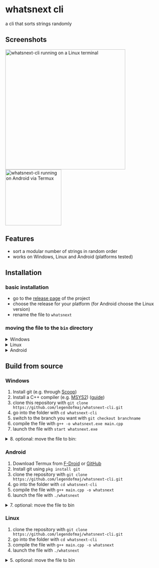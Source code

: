 # whatsnext cli

a cli that sorts strings randomly

## Screenshots
<img height="375" alt="whatsnext-cli running on a Linux terminal" src="https://github.com/user-attachments/assets/4eb4dbc5-0267-4a58-b172-457d7bc0385a" />
<img width="175" alt="whatsnext-cli running on Android via Termux" src="https://github.com/user-attachments/assets/3272074c-3a49-425e-8f08-1685bfc76993" />

## Features
- sort a modular number of strings in random order
- works on Windows, Linux and Android (platforms tested)

## Installation
### basic installation
- go to the [release page](https://github.com/legendofmaj/whatsnext-cli/releases) of the project
- choose the release for your platform (for Android choose the Linux version)
- rename the file to `whatsnext`
### moving the file to the `bin` directory
<details>
<summary>Windows</summary>
•  make sure a bin directory is present e.g.: <code>C:\Users\YourUsername\bin</code> <br>
•  move <code>whatsnext.exe</code> to the directory <br>
• add bin directory to your PATH: <br>
    &nbsp;&nbsp;&nbsp;&nbsp;- open settings <br>
    &nbsp;&nbsp;&nbsp;&nbsp;- search for path and choose <code>edit the system environment variables</code> <br>
    &nbsp;&nbsp;&nbsp;&nbsp;- click on <code>environment variables</code> <br>
    &nbsp;&nbsp;&nbsp;&nbsp;- choose <code>path</code> and click <code>edit</code> <br>
    &nbsp;&nbsp;&nbsp;&nbsp;- choose <code>new</code> and add the path to your bin directory <br>
    &nbsp;&nbsp;&nbsp;&nbsp;- click <code>ok</code> to all the close dialogues <br>
• launch the app with <code>whatsnext</code> in any terminal
</details>

<details>
<summary>Linux</summary>
• make the file executable with <code>chmod +x whatsnext</code> <br>
• move the file with <code>sudo mv whatsnext /usr/bin/</code> <br>
• launch the app with <code>whatsnext</code>
</details>

<details>
<summary>Android</summary>
• move the file with <code>mv whatsnext /data/data/com.termux/files/usr/bin/</code> <br>
• launch the app with <code>whatsnext</code>
</details>

## Build from source

### Windows
1. Install git (e.g. through [Scoop](https://scoop.sh/))
2. Install a C++ compiler (e.g. [MSYS2](https://www.msys2.org/)) ([guide](https://code.visualstudio.com/docs/cpp/config-mingw))
3. clone this repository with `git clone https://github.com/legendofmaj/whatsnext-cli.git`
4. go into the folder with `cd whatsnext-cli`
5. switch to the branch you want with `git checkout branchname`
6. compile the file with `g++ -o whatsnext.exe main.cpp`
7. launch the file with `start whatsnext.exe`
<details>
<summary>8. optional: move the file to bin:</summary>
•  make sure a bin directory is present e.g.: <code>C:\Users\YourUsername\bin</code> <br>
•  move <code>whatsnext.exe</code> to the directory <br>
• add bin directory to your PATH: <br>
    &nbsp;&nbsp;&nbsp;&nbsp;- open settings <br>
    &nbsp;&nbsp;&nbsp;&nbsp;- search for path and choose <code>edit the system environment variables</code> <br>
    &nbsp;&nbsp;&nbsp;&nbsp;- click on <code>environment variables</code> <br>
    &nbsp;&nbsp;&nbsp;&nbsp;- choose <code>path</code> and click <code>edit</code> <br>
    &nbsp;&nbsp;&nbsp;&nbsp;- choose <code>new</code> and add the path to your bin directory <br>
    &nbsp;&nbsp;&nbsp;&nbsp;- click <code>ok</code> to all the close dialogues <br>
• launch the app with <code>whatsnext</code> in any terminal
</details>

### Android
1. Download Termux from [F-Droid](https://f-droid.org/en/packages/com.termux/) or [GitHub](https://github.com/termux/termux-app)
2. Install git using `pkg install git`
3. clone the repository with `git clone https://github.com/legendofmaj/whatsnext-cli.git`
4. go into the folder with `cd whatsnext-cli`
5. compile the file with `g++ main.cpp -o whatsnext`
6. launch the file with `./whatsnext`
<details>
<summary>7. optional: move the file to bin </summary>
• move the file with <code>mv whatsnext /data/data/com.termux/files/usr/bin</code> <br>
• launch the app with <code>whatsnext</code>
</details>

### Linux
1. clone the repository with `git clone https://github.com/legendofmaj/whatsnext-cli.git`
2. go into the folder with `cd whatsnext-cli`
3. compile the file with `g++ main.cpp -o whatsnext`
4. launch the file with `./whatsnext`
<details>
<summary>5. optional: move the file to bin </summary>
• move the file with <code>sudo mv whatsnext /usr/bin</code> <br>
• launch the app with <code>whatsnext</code>
</details>
